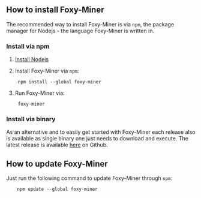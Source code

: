 ## How to install Foxy-Miner

The recommended way to install Foxy-Miner is via `npm`, the package manager for Nodejs - the language Foxy-Miner is written in.

### Install via npm

1. [Install Nodejs](../installing-nodejs.md)
2. Install Foxy-Miner via `npm`:

        npm install --global foxy-miner

3. Run Foxy-Miner via:

        foxy-miner


### Install via binary

As an alternative and to easily get started with Foxy-Miner each release also is available as single binary one just
needs to download and execute. The latest release is available [here](https://github.com/felixbrucker/foxy-miner/releases/latest) on Github.


## How to update Foxy-Miner

Just run the following command to update Foxy-Miner through `npm`:

        npm update --global foxy-miner

